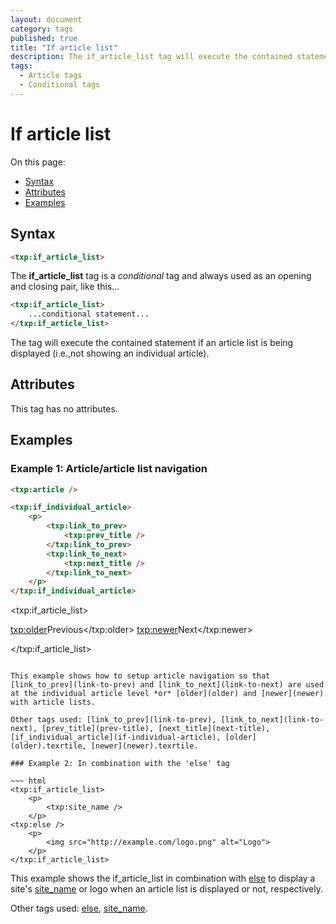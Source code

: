 ```yaml
---
layout: document
category: tags
published: true
title: "If article list"
description: The if_article_list tag will execute the contained statement if an article list is being displayed.
tags:
  - Article tags
  - Conditional tags
---
```


# If article list

On this page:

* [Syntax](#syntax)
* [Attributes](#attributes)
* [Examples](#examples)

## Syntax

~~~ html
<txp:if_article_list>
~~~

The **if_article_list** tag is a *conditional* tag and always used as an opening and closing pair, like this...

~~~ html
<txp:if_article_list>
    ...conditional statement...
</txp:if_article_list>
~~~

The tag will execute the contained statement if an article list is being displayed (i.e.,not showing an individual article).

## Attributes

This tag has no attributes.

## Examples

### Example 1: Article/article list navigation

~~~ html
<txp:article />

<txp:if_individual_article>
    <p>
        <txp:link_to_prev>
            <txp:prev_title />
        </txp:link_to_prev>
        <txp:link_to_next>
            <txp:next_title />
        </txp:link_to_next>
    </p>
</txp:if_individual_article>
~~~

&lt;txp:if_article_list&gt;
    <p>
        <txp:older>Previous</txp:older>
        <txp:newer>Next</txp:newer>
    </p>
</txp:if_article_list>
~~~

This example shows how to setup article navigation so that [link_to_prev](link-to-prev) and [link_to_next](link-to-next) are used at the individual article level *or* [older](older) and [newer](newer) with article lists.

Other tags used: [link_to_prev](link-to-prev), [link_to_next](link-to-next), [prev_title](prev-title), [next_title](next-title), [if_individual_article](if-individual-article), [older](older).texrtile, [newer](newer).texrtile.

### Example 2: In combination with the 'else' tag

~~~ html
<txp:if_article_list>
    <p>
        <txp:site_name />
    </p>
<txp:else />
    <p>
        <img src="http://example.com/logo.png" alt="Logo">
    </p>
</txp:if_article_list>
~~~

This example shows the if_article_list in combination with [else](else) to display a site's [site_name](site-name) or logo when an article list is displayed or not, respectively.

Other tags used: [else](else), [site_name](site-name).
